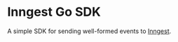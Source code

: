# Inngest Go SDK

A simple SDK for sending well-formed events to [Inngest](https://www.inngest.com).
